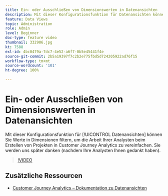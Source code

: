 ```yaml
---
title: Ein- oder Ausschließen von Dimensionswerten in Datenansichten
description: Mit dieser Konfigurationsfunktion für Datenansichten können Sie Werte in Dimensionen filtern, um die Arbeit Ihrer Analysten beim Erstellen von Projekten in Customer Journey Analytics zu vereinfachen. Sie werden uns später danken (nachdem Ihre Analysten Ihnen gedankt haben).
feature: Data Views
topic: Administration
role: Admin
level: Beginner
doc-type: feature video
thumbnail: 332906.jpg
kt: 7588
exl-id: 4bc0479a-7dc7-4e52-a6f7-0b5e45441f4e
source-git-commit: 2b5a19397f7c2b2e775fbd5d724205922ad76f15
workflow-type: tm+mt
source-wordcount: '101'
ht-degree: 100%

---
```


# Ein- oder Ausschließen von Dimensionswerten in Datenansichten

Mit dieser Konfigurationsfunktion für [!UICONTROL Datenansichten] können Sie Werte in Dimensionen filtern, um die Arbeit Ihrer Analysten beim Erstellen von Projekten in Customer Journey Analytics zu vereinfachen. Sie werden uns später danken (nachdem Ihre Analysten Ihnen gedankt haben).

>[!VIDEO](https://video.tv.adobe.com/v/332906/?quality=12&learn=on)

## Zusätzliche Ressourcen

* [Customer Journey Analytics – Dokumentation zu Datenansichten](https://experienceleague.adobe.com/docs/analytics-platform/using/cja-dataviews/create-dataview.html?lang=de)
